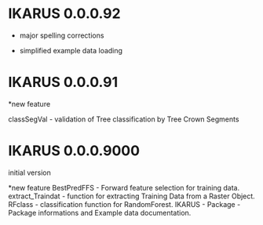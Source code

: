 # IKARUS 0.0.0.92

* major spelling corrections

* simplified example data loading

# IKARUS 0.0.0.91

*new feature

classSegVal - validation of Tree classification by Tree Crown Segments

# IKARUS 0.0.0.9000
initial version

*new feature
BestPredFFS - Forward feature selection for training data.
extract_Traindat - function for extracting Training Data from a Raster Object.
RFclass - classification function for RandomForest.
IKARUS - Package - Package informations and Example data documentation.

